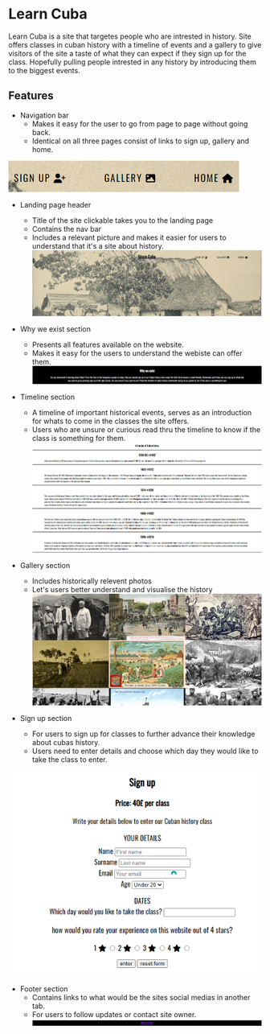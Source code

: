 # Learn Cuba

Learn Cuba is a site that targetes people who are intrested in history. Site offers 
classes in cuban history with a timeline of events and a gallery to give visitors of the site
a taste of what they can expect if they sign up for the class. Hopefully pulling people intrested
in any history by introducing them to the biggest events. 

## Features

- Navigation bar
    - Makes it easy for the user to go from page to page without going back.
    - Identical on all three pages consist of links to sign up, gallery and home.

![Screenshot of nav bar home, sign up and gallery](/assets/images/screenshot%20nav%20bar.png)


- Landing page header 
    - Title of the site clickable takes you to the landing page
    - Contains the nav bar 
    - Includes a relevant picture and makes it easier for users to understand that it's a site about history.
![Screenshot of header, Old picture of cubans standing in front of farm house](/assets/images/screenshot%20header.png "Header")

- Why we exist section 
    - Presents all features available on the website. 
    - Makes it easy for the users to understand the webiste can offer them.
![Screenshot of why we exist section](/assets/images/screenshot%20why%20we%20exist.png "Why we exist")

- Timeline section      
    - A timeline of important historical events, serves as an introduction for whats to come in the classes the site offers.
    - Users who are unsure or curious read thru the timeline to know if the class is something for them.
![Screeenshot of timeline section](/assets/images/screenshot%20timeline.png "Entire timeline")

- Gallery section
    - Includes historically relevent photos 
    - Let's users better understand and visualise the history
![Screenshot of gallery page](/assets/images/screenshot%20gallery.png "Gallery")

- Sign up section 
     - For users to sign up for classes to further advance their knowledge about cubas history.
     - Users need to enter details and choose which day they would like to take the class to enter.

![Screenshot of sign up page](/assets/images/screenshot%20signup.png "Sign up")

- Footer section
    - Contains links to what would be the sites social medias in another tab.
    - For users to follow updates or contact site owner.
![Screenshot of footer section](/assets/images/screenshot%20footer.png "Social media links") 
         
